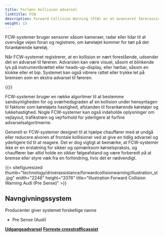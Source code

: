 ```yaml
---
title: Forlæns kollision advarsel
linktitle: FCW
description: Forward Collision Warning (FCW) er et avanceret førerassistentsystem designet til at hjælpe chauffører med at undgå eller afbøde frontalkollisioner.
weight: 15
---
```

<!-- markdownlint-disable MD033 -->
FCW-systemer bruger sensorer såsom kameraer, radar eller lidar til at overvåge vejen foran og registrere, om køretøjet kommer for tæt på det forankørende køretøj.

Når FCW-systemet registrerer, at en kollision er nært forestående, udsender det en advarsel til føreren. Advarslen kan være visuel, såsom et blinkende lys på instrumentbrættet eller heads-up-display, eller hørbar, såsom en klokke eller et bip. Systemet kan også vibrere rattet eller trykke let på bremsen som en ekstra advarsel til føreren.

{{<evkxdisplayaddarticle />}}

FCW-systemer bruger en række algoritmer til at bestemme sandsynligheden for og sværhedsgraden af ​​en kollision under hensyntagen til faktorer som køretøjets hastighed, afstanden til forankørende køretøjer og lukkehastighed. Nogle FCW-systemer kan også indeholde oplysninger om vejlayout, trafikstrøm og vejrforhold for yderligere at forfine advarselsalgoritmerne.

Generelt er FCW-systemer designet til at hjælpe chauffører med at undgå eller reducere alvoren af ​​frontale kollisioner ved at give en tidlig advarsel og yderligere tid til at reagere. Det er dog vigtigt at bemærke, at FCW-systemer ikke er en erstatning for sikker og opmærksom kørselspraksis, og chauffører bør altid holde en sikker følgeafstand og være forberedt på at bremse eller styre væk fra en forhindring, hvis det er nødvendigt.

{{< sitefiguresized thumb="technology/driverassistance/forwardcollisionwarning/illustration_st.jpg" width="2246" height="2076" title="Illustration Forward Collision Warning Audi (Pre Sense)" >}}

## Navngivningssystem

Producenter giver systemet forskellige navne

- Pre Sense (Audi)
  
<div class="mt-3 mb-3">
     <a href="../exitwarning/" class="text-decoration-none text-black"><strong><i class="bi-arrow-left"></i> Udgangsadvarsel</strong></a>
     <a href="../frontcrosstrafficassist/" class="text-decoration-none text-black float-end"><strong>Forreste crosstrafficassist <i class="bi-arrow-right"></i> </strong></a>
</div>